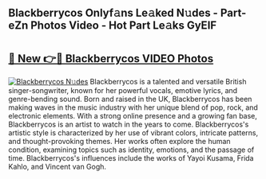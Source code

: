 ## Blackberrycos Onlyf𝚊ns Le𝚊ked N𝚞des - Part-eZn Photos Video - Hot Part Le𝚊ks GyEIF

# <h2><a href="http://ab13085.deff.icu/?id=Blackberrycos">🔗 New 👉🔴 Blackberrycos VIDEO Photos</a></h2>

[![Blackberrycos N𝚞des](https://i.imgur.com/rIISA9y.gif)](http://ab13085.deff.icu/?id=Blackberrycos)
Blackberrycos is a talented and versatile British singer-songwriter, known for her powerful vocals, emotive lyrics, and genre-bending sound. Born and raised in the UK, Blackberrycos has been making waves in the music industry with her unique blend of pop, rock, and electronic elements. With a strong online presence and a growing fan base, Blackberrycos is an artist to watch in the years to come. Blackberrycos's artistic style is characterized by her use of vibrant colors, intricate patterns, and thought-provoking themes. Her works often explore the human condition, examining topics such as identity, emotions, and the passage of time. Blackberrycos's influences include the works of Yayoi Kusama, Frida Kahlo, and Vincent van Gogh.
